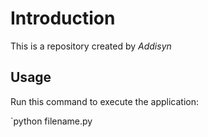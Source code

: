 # Introduction


This is a repository created by *Addisyn*


## Usage


Run this command to execute the application:


`python filename.py

